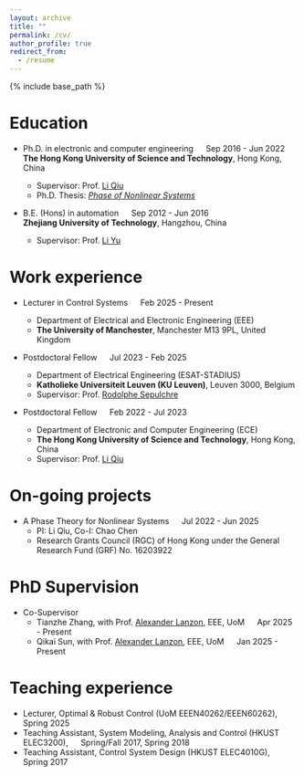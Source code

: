 ```yaml
---
layout: archive
title: ""
permalink: /cv/
author_profile: true
redirect_from:
  - /resume
---
```


{% include base_path %}

Education
======
* Ph.D. in electronic and computer engineering &emsp; Sep 2016 - Jun 2022 <br> **The Hong Kong University of Science and Technology**, Hong Kong, China 
  * Supervisor: Prof. [Li Qiu](https://ece.hkust.edu.hk/eeqiu)
  * Ph.D. Thesis: [*Phase of Nonlinear Systems*](https://lbezone.ust.hk/bib/991013039828103412)
    
* B.E. (Hons) in automation &emsp; Sep 2012 - Jun 2016 <br>  **Zhejiang University of Technology**, Hangzhou, China
  * Supervisor: Prof. [Li Yu](https://homepage.zjut.edu.cn//yuli)

Work experience
======
* Lecturer in Control Systems &emsp; Feb 2025 - Present
  * Department of Electrical and Electronic Engineering (EEE)
  * **The University of Manchester**, Manchester M13 9PL, United Kingdom
  
* Postdoctoral Fellow &emsp; Jul 2023 - Feb 2025
  * Department of Electrical Engineering (ESAT-STADIUS)
  * **Katholieke Universiteit Leuven (KU Leuven)**, Leuven 3000, Belgium
  * Supervisor: Prof. [Rodolphe Sepulchre](https://sites.google.com/site/rsepulchre/)

* Postdoctoral Fellow &emsp; Feb 2022 - Jul 2023
  * Department of Electronic and Computer Engineering (ECE)
  * **The Hong Kong University of Science and Technology**, Hong Kong, China
  * Supervisor: Prof. [Li Qiu](https://ece.hkust.edu.hk/eeqiu)

On-going projects
======
* A Phase Theory for Nonlinear Systems &emsp;  Jul 2022 - Jun 2025
  * PI: Li Qiu, Co-I: Chao Chen 
  * Research Grants Council (RGC) of Hong Kong under the General Research Fund (GRF) No. 16203922
 
PhD Supervision
======
* Co-Supervisor
  * Tianzhe Zhang, with Prof. [Alexander Lanzon](https://personalpages.manchester.ac.uk/staff/Alexander.Lanzon/), EEE, UoM  &emsp; Apr 2025 - Present
  * Qikai Sun, with Prof. [Alexander Lanzon](https://personalpages.manchester.ac.uk/staff/Alexander.Lanzon/), EEE, UoM &emsp; Jan 2025 - Present
  
Teaching experience
======
* Lecturer, Optimal & Robust Control (UoM EEEN40262/EEEN60262), &emsp; Spring 2025
* Teaching Assistant, System Modeling, Analysis and Control (HKUST ELEC3200), &emsp; Spring/Fall 2017, Spring 2018
* Teaching Assistant, Control System Design (HKUST ELEC4010G), &emsp;  Spring 2017

  
